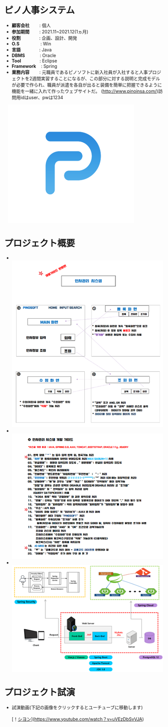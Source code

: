 # ピノ人事システム

- <b>顧客会社</b></span>&nbsp;&nbsp;&nbsp;&nbsp;&nbsp;&nbsp;&nbsp;&nbsp;: 個人
- <b>参加期間</b>&nbsp;&nbsp;&nbsp;&nbsp;&nbsp;&nbsp;&nbsp;&nbsp;: 2021.11~2021.12(1ヵ月)
- <b>役割</b>&nbsp;&nbsp;&nbsp;&nbsp;&nbsp;&nbsp;&nbsp;&nbsp;&nbsp;&nbsp;&nbsp;&nbsp;&nbsp;&nbsp;&nbsp;: 企画、設計、開発
- <b>O.S</b>&nbsp;&nbsp;&nbsp;&nbsp;&nbsp;&nbsp;&nbsp;&nbsp;&nbsp;&nbsp;&nbsp;&nbsp;&nbsp;&nbsp;&nbsp;&nbsp; : Win
- <b>言語</b>&nbsp;&nbsp;&nbsp;&nbsp;&nbsp;&nbsp;&nbsp;&nbsp;&nbsp;&nbsp;&nbsp;&nbsp;&nbsp;&nbsp;&nbsp;: Java
- <b>DBMS</b>&nbsp;&nbsp;&nbsp;&nbsp;&nbsp;&nbsp;&nbsp;&nbsp;&nbsp;&nbsp;&nbsp;&nbsp;: Oracle
- <b>Tool</b>&nbsp;&nbsp;&nbsp;&nbsp;&nbsp;&nbsp;&nbsp;&nbsp;&nbsp;&nbsp;&nbsp;&nbsp;&nbsp;&nbsp;&nbsp;: Eclipse
- <b>Framework</b>&nbsp;&nbsp;&nbsp;&nbsp;: Spring
- <b>業務内容</b>&nbsp;&nbsp;&nbsp;&nbsp;&nbsp;&nbsp;&nbsp;&nbsp;: 元職員であるピノソフトに新入社員が入社すると人事プロジェクトを2週間実習することになるが、この部分に対する説明と完成モデルが必要で作られ、職員が派遣を各自が出ると装備を簡単に把握できるように機能を一緒に入れて作ったウェブサイトだ。 (http://www.pinoinsa.com/)訪問用idはuser、pwは1234

&nbsp;&nbsp;&nbsp;<img src="projects/pino.png" width="400">
# プロジェクト概要
- &nbsp;&nbsp;&nbsp;<img src="projects/p1.png" width="800">
- &nbsp;&nbsp;&nbsp;<img src="projects/p2.png" width="800">
- &nbsp;&nbsp;&nbsp;<img src="projects/p4.png" width="800">

# プロジェクト試演
- 試演動画(下記の画像をクリックするとユーチューブに移動します)</br></br>
[！[シヨン](projects/pino-main.png)](https://www.youtube.com/watch？v=uVEzDbSvVJA)
